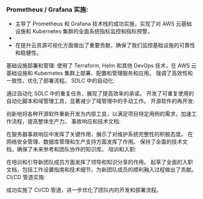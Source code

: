 ### Prometheus / Grafana 实施:
- 主导了 Prometheus 和 Grafana 技术栈的成功实施，实现了对 AWS 云基础设施和 Kubernetes 集群的全面系统指标监控和指标预警。
- 
- 在提升云资源可视化方面做出了重要贡献，确保了我们监控基础设施的可靠性和稳健性。

基础设施部署和管理:
使用了 Terraform, Helm 和其他 DevOps 技术，在 AWS 云基础设施和 Kubernetes 集群上部署、配置和管理服务和应用。
强调了高效性和一致性，优化了部署流程。
SDLC 中的自动化:

通过自动化 SDLC 中的重复任务，展现了提高效率的承诺。
开发了可重复使用的自动化脚本和域管理工具，显著减少了域管理中的手动工作。
开源软件的再开发:

创新地将各种开源软件重新开发为内部工具，以满足项目特定用例的需求，加速工作流程，提高整体生产力。
事故响应和技术文档:

在服务器事故响应中发挥了关键作用，展示了对维护系统完整性的积极态度。
在网络安全管理、数据库管理和生产支持方面发挥了作用。
保持了全面的技术文档，确保了未来参考和团队协作的知识库。
培训和入职:

在培训和引导新团队成员方面发挥了领导和知识分享的作用。
起草了全面的入职文档，包括工作设置指南和技术细节，为新团队成员的顺利融入过程做出了贡献。
CI/CD 管道实施:

成功实施了 CI/CD 管道，进一步优化了团队内的开发和部署流程。